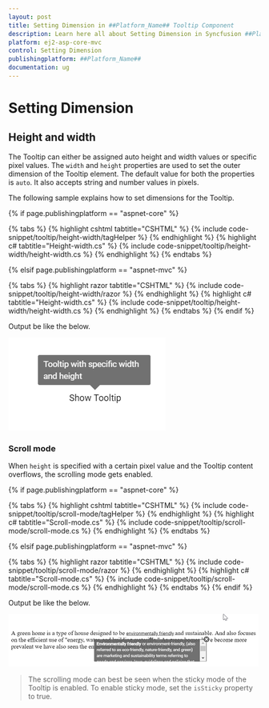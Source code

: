 ```yaml
---
layout: post
title: Setting Dimension in ##Platform_Name## Tooltip Component
description: Learn here all about Setting Dimension in Syncfusion ##Platform_Name## Tooltip component and more.
platform: ej2-asp-core-mvc
control: Setting Dimension
publishingplatform: ##Platform_Name##
documentation: ug
---
```



# Setting Dimension

## Height and width

The Tooltip can either be assigned auto height and width values or specific pixel values. The `width` and `height` properties are used to
 set the outer dimension of the Tooltip element. The default value for both the properties is `auto`.
  It also accepts string and number values in pixels.

The following sample explains how to set dimensions for the Tooltip.

{% if page.publishingplatform == "aspnet-core" %}

{% tabs %}
{% highlight cshtml tabtitle="CSHTML" %}
{% include code-snippet/tooltip/height-width/tagHelper %}
{% endhighlight %}
{% highlight c# tabtitle="Height-width.cs" %}
{% include code-snippet/tooltip/height-width/height-width.cs %}
{% endhighlight %}
{% endtabs %}

{% elsif page.publishingplatform == "aspnet-mvc" %}

{% tabs %}
{% highlight razor tabtitle="CSHTML" %}
{% include code-snippet/tooltip/height-width/razor %}
{% endhighlight %}
{% highlight c# tabtitle="Height-width.cs" %}
{% include code-snippet/tooltip/height-width/height-width.cs %}
{% endhighlight %}
{% endtabs %}
{% endif %}



Output be like the below.

![ASP .NET Core - Tooltip - Dimension](./images/tooltip-dimension.png)

### Scroll mode

When `height` is specified with a certain pixel value and the Tooltip content overflows, the scrolling mode gets enabled.

{% if page.publishingplatform == "aspnet-core" %}

{% tabs %}
{% highlight cshtml tabtitle="CSHTML" %}
{% include code-snippet/tooltip/scroll-mode/tagHelper %}
{% endhighlight %}
{% highlight c# tabtitle="Scroll-mode.cs" %}
{% include code-snippet/tooltip/scroll-mode/scroll-mode.cs %}
{% endhighlight %}
{% endtabs %}

{% elsif page.publishingplatform == "aspnet-mvc" %}

{% tabs %}
{% highlight razor tabtitle="CSHTML" %}
{% include code-snippet/tooltip/scroll-mode/razor %}
{% endhighlight %}
{% highlight c# tabtitle="Scroll-mode.cs" %}
{% include code-snippet/tooltip/scroll-mode/scroll-mode.cs %}
{% endhighlight %}
{% endtabs %}
{% endif %}



Output be like the below.

![ASP .NET Core - Tooltip - Scroll Mode](./images/tooltip-scroll.png)

> The scrolling mode can best be seen when the sticky mode of the Tooltip is enabled. To enable sticky mode, set the `isSticky` property to true.
